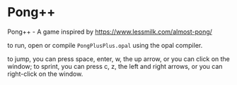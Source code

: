 # Pong++
Pong++ -  A game inspired by https://www.lessmilk.com/almost-pong/

to run, open or compile `PongPlusPlus.opal` using the opal compiler.

to jump, you can press space, enter, w, the up arrow, or you can click on the window;
to sprint, you can press c, z, the left and right arrows, or you can right-click on the window.
